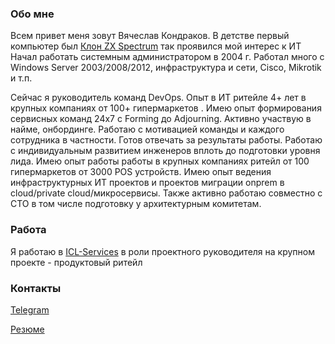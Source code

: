 ### Обо мне
Всем привет меня зовут Вячеслав Кондраков.
В детстве первый компьютер был [Клон ZX Spectrum](https://speccy.info/%D0%9D%D0%B0%D1%84%D0%B0%D0%BD%D1%8F)  так проявился мой интерес к ИТ
Начал работать системным администратором в 2004 г. Работал много с Windows Server 2003/2008/2012, инфраструктура и сети, Cisco, Mikrotik и т.п. 

Сейчас я руководитель команд DevOps. Опыт в ИТ ритейле 4+ лет в крупных компаниях от 100+ гипермаркетов . Имею опыт формирования сервисных команд 24х7 с Forming до Adjourning. Активно участвую в найме, онбординге. Работаю с мотивацией команды и каждого сотрудника в частности. Готов отвечать за результаты работы. Работаю с индивидуальным развитием инженеров вплоть до подготовки уровня лида.
Имею опыт работы работы в крупных компаниях ритейл от 100 гипермаркетов от 3000 POS устройств.
Имею опыт ведения инфраструктурных ИТ проектов и проектов миграции onprem в cloud/private cloud/микросервисы. Также активно работаю совместно с CTO в том числе подготовку у архитектурным комитетам.


### Работа
Я работаю в [ICL-Services](https://icl-services.com) в роли проектного руководителя на крупном проекте - продуктовый ритейл 

### Контакты
[Telegram](https://t.me/gingick) 

[Резюме](https://career.habr.com/gingick)

